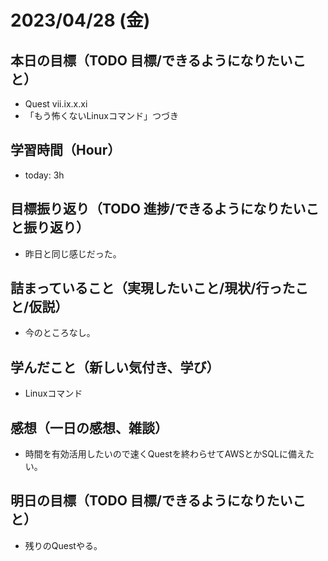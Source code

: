 # 2023/04/28 (金)

## 本日の目標（TODO 目標/できるようになりたいこと）

- Quest vii.ix.x.xi
- 「もう怖くないLinuxコマンド」つづき

## 学習時間（Hour）

- today: 3h

## 目標振り返り（TODO 進捗/できるようになりたいこと振り返り）

- 昨日と同じ感じだった。

## 詰まっていること（実現したいこと/現状/行ったこと/仮説）

- 今のところなし。

## 学んだこと（新しい気付き、学び）

- Linuxコマンド

## 感想（一日の感想、雑談）

- 時間を有効活用したいので速くQuestを終わらせてAWSとかSQLに備えたい。

## 明日の目標（TODO 目標/できるようになりたいこと）

- 残りのQuestやる。
